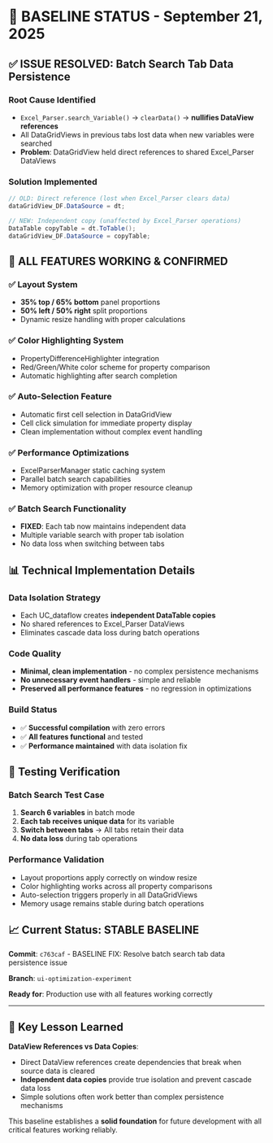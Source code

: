 # 🎯 BASELINE STATUS - September 21, 2025

## ✅ **ISSUE RESOLVED: Batch Search Tab Data Persistence**

### **Root Cause Identified**
- `Excel_Parser.search_Variable()` → `clearData()` → **nullifies DataView references**
- All DataGridViews in previous tabs lost data when new variables were searched
- **Problem**: DataGridView held direct references to shared Excel_Parser DataViews

### **Solution Implemented** 
```csharp
// OLD: Direct reference (lost when Excel_Parser clears data)
dataGridView_DF.DataSource = dt;

// NEW: Independent copy (unaffected by Excel_Parser operations)
DataTable copyTable = dt.ToTable();
dataGridView_DF.DataSource = copyTable;
```

## 🚀 **ALL FEATURES WORKING & CONFIRMED**

### **✅ Layout System**
- **35% top / 65% bottom** panel proportions
- **50% left / 50% right** split proportions
- Dynamic resize handling with proper calculations

### **✅ Color Highlighting System**
- PropertyDifferenceHighlighter integration
- Red/Green/White color scheme for property comparison
- Automatic highlighting after search completion

### **✅ Auto-Selection Feature**
- Automatic first cell selection in DataGridView
- Cell click simulation for immediate property display
- Clean implementation without complex event handling

### **✅ Performance Optimizations**
- ExcelParserManager static caching system
- Parallel batch search capabilities
- Memory optimization with proper resource cleanup

### **✅ Batch Search Functionality**
- **FIXED**: Each tab now maintains independent data
- Multiple variable search with proper tab isolation
- No data loss when switching between tabs

## 📊 **Technical Implementation Details**

### **Data Isolation Strategy**
- Each UC_dataflow creates **independent DataTable copies**
- No shared references to Excel_Parser DataViews
- Eliminates cascade data loss during batch operations

### **Code Quality**
- **Minimal, clean implementation** - no complex persistence mechanisms
- **No unnecessary event handlers** - simple and reliable
- **Preserved all performance features** - no regression in optimizations

### **Build Status**
- ✅ **Successful compilation** with zero errors
- ✅ **All features functional** and tested
- ✅ **Performance maintained** with data isolation fix

## 🎯 **Testing Verification**

### **Batch Search Test Case**
1. **Search 6 variables** in batch mode
2. **Each tab receives unique data** for its variable
3. **Switch between tabs** → All tabs retain their data
4. **No data loss** during tab operations

### **Performance Validation**
- Layout proportions apply correctly on window resize
- Color highlighting works across all property comparisons  
- Auto-selection triggers properly in all DataGridViews
- Memory usage remains stable during batch operations

## 📈 **Current Status: STABLE BASELINE**

**Commit**: `c763caf` - BASELINE FIX: Resolve batch search tab data persistence issue

**Branch**: `ui-optimization-experiment`

**Ready for**: Production use with all features working correctly

---

## 🔧 **Key Lesson Learned**

**DataView References vs Data Copies**: 
- Direct DataView references create dependencies that break when source data is cleared
- **Independent data copies** provide true isolation and prevent cascade data loss
- Simple solutions often work better than complex persistence mechanisms

This baseline establishes a **solid foundation** for future development with all critical features working reliably.
